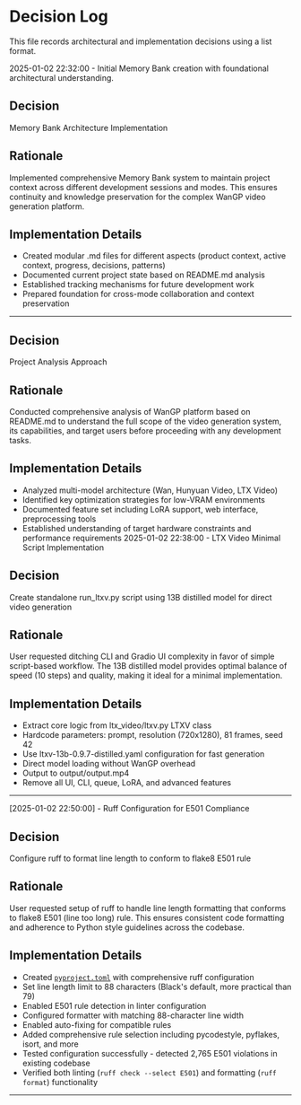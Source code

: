 # Decision Log

This file records architectural and implementation decisions using a list format.

2025-01-02 22:32:00 - Initial Memory Bank creation with foundational architectural understanding.

## Decision

Memory Bank Architecture Implementation

## Rationale 

Implemented comprehensive Memory Bank system to maintain project context across different development sessions and modes. This ensures continuity and knowledge preservation for the complex WanGP video generation platform.

## Implementation Details

- Created modular .md files for different aspects (product context, active context, progress, decisions, patterns)
- Documented current project state based on README.md analysis
- Established tracking mechanisms for future development work
- Prepared foundation for cross-mode collaboration and context preservation

---

## Decision

Project Analysis Approach

## Rationale

Conducted comprehensive analysis of WanGP platform based on README.md to understand the full scope of the video generation system, its capabilities, and target users before proceeding with any development tasks.

## Implementation Details

- Analyzed multi-model architecture (Wan, Hunyuan Video, LTX Video)
- Identified key optimization strategies for low-VRAM environments
- Documented feature set including LoRA support, web interface, preprocessing tools
- Established understanding of target hardware constraints and performance requirements
2025-01-02 22:38:00 - LTX Video Minimal Script Implementation

## Decision

Create standalone run_ltxv.py script using 13B distilled model for direct video generation

## Rationale

User requested ditching CLI and Gradio UI complexity in favor of simple script-based workflow. The 13B distilled model provides optimal balance of speed (10 steps) and quality, making it ideal for a minimal implementation.

## Implementation Details

- Extract core logic from ltx_video/ltxv.py LTXV class
- Hardcode parameters: prompt, resolution (720x1280), 81 frames, seed 42
- Use ltxv-13b-0.9.7-distilled.yaml configuration for fast generation
- Direct model loading without WanGP overhead
- Output to output/output.mp4
- Remove all UI, CLI, queue, LoRA, and advanced features

---
[2025-01-02 22:50:00] - Ruff Configuration for E501 Compliance

## Decision

Configure ruff to format line length to conform to flake8 E501 rule

## Rationale

User requested setup of ruff to handle line length formatting that conforms to flake8 E501 (line too long) rule. This ensures consistent code formatting and adherence to Python style guidelines across the codebase.

## Implementation Details

- Created [`pyproject.toml`](pyproject.toml:1) with comprehensive ruff configuration
- Set line length limit to 88 characters (Black's default, more practical than 79)
- Enabled E501 rule detection in linter configuration
- Configured formatter with matching 88-character line width
- Enabled auto-fixing for compatible rules
- Added comprehensive rule selection including pycodestyle, pyflakes, isort, and more
- Tested configuration successfully - detected 2,765 E501 violations in existing codebase
- Verified both linting (`ruff check --select E501`) and formatting (`ruff format`) functionality

---
